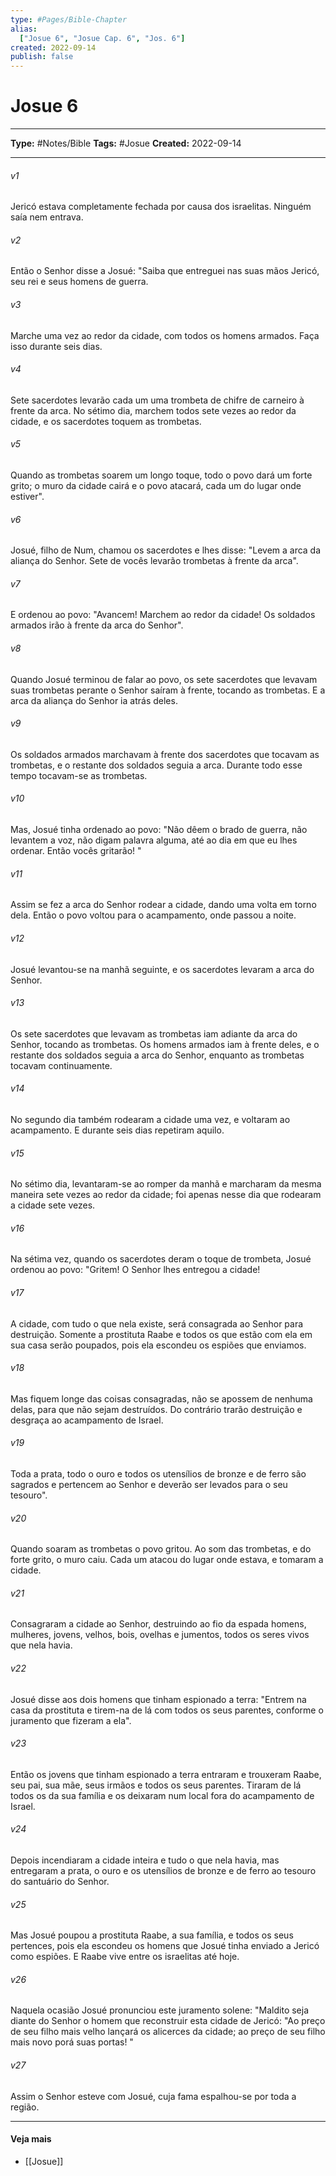 ```yaml
---
type: #Pages/Bible-Chapter
alias:
  ["Josue 6", "Josue Cap. 6", "Jos. 6"]
created: 2022-09-14
publish: false
---
```


# Josue 6

---

**Type:** #Notes/Bible
**Tags:** #Josue
**Created:** 2022-09-14

---

###### v1
Jericó estava completamente fechada por causa dos israelitas. Ninguém saía nem entrava.
###### v2
Então o Senhor disse a Josué: "Saiba que entreguei nas suas mãos Jericó, seu rei e seus homens de guerra.
###### v3
Marche uma vez ao redor da cidade, com todos os homens armados. Faça isso durante seis dias.
###### v4
Sete sacerdotes levarão cada um uma trombeta de chifre de carneiro à frente da arca. No sétimo dia, marchem todos sete vezes ao redor da cidade, e os sacerdotes toquem as trombetas.
###### v5
Quando as trombetas soarem um longo toque, todo o povo dará um forte grito; o muro da cidade cairá e o povo atacará, cada um do lugar onde estiver".
###### v6
Josué, filho de Num, chamou os sacerdotes e lhes disse: "Levem a arca da aliança do Senhor. Sete de vocês levarão trombetas à frente da arca".
###### v7
E ordenou ao povo: "Avancem! Marchem ao redor da cidade! Os soldados armados irão à frente da arca do Senhor".
###### v8
Quando Josué terminou de falar ao povo, os sete sacerdotes que levavam suas trombetas perante o Senhor saíram à frente, tocando as trombetas. E a arca da aliança do Senhor ia atrás deles.
###### v9
Os soldados armados marchavam à frente dos sacerdotes que tocavam as trombetas, e o restante dos soldados seguia a arca. Durante todo esse tempo tocavam-se as trombetas.
###### v10
Mas, Josué tinha ordenado ao povo: "Não dêem o brado de guerra, não levantem a voz, não digam palavra alguma, até ao dia em que eu lhes ordenar. Então vocês gritarão! "
###### v11
Assim se fez a arca do Senhor rodear a cidade, dando uma volta em torno dela. Então o povo voltou para o acampamento, onde passou a noite.
###### v12
Josué levantou-se na manhã seguinte, e os sacerdotes levaram a arca do Senhor.
###### v13
Os sete sacerdotes que levavam as trombetas iam adiante da arca do Senhor, tocando as trombetas. Os homens armados iam à frente deles, e o restante dos soldados seguia a arca do Senhor, enquanto as trombetas tocavam continuamente.
###### v14
No segundo dia também rodearam a cidade uma vez, e voltaram ao acampamento. E durante seis dias repetiram aquilo.
###### v15
No sétimo dia, levantaram-se ao romper da manhã e marcharam da mesma maneira sete vezes ao redor da cidade; foi apenas nesse dia que rodearam a cidade sete vezes.
###### v16
Na sétima vez, quando os sacerdotes deram o toque de trombeta, Josué ordenou ao povo: "Gritem! O Senhor lhes entregou a cidade!
###### v17
A cidade, com tudo o que nela existe, será consagrada ao Senhor para destruição. Somente a prostituta Raabe e todos os que estão com ela em sua casa serão poupados, pois ela escondeu os espiões que enviamos.
###### v18
Mas fiquem longe das coisas consagradas, não se apossem de nenhuma delas, para que não sejam destruídos. Do contrário trarão destruição e desgraça ao acampamento de Israel.
###### v19
Toda a prata, todo o ouro e todos os utensílios de bronze e de ferro são sagrados e pertencem ao Senhor e deverão ser levados para o seu tesouro".
###### v20
Quando soaram as trombetas o povo gritou. Ao som das trombetas, e do forte grito, o muro caiu. Cada um atacou do lugar onde estava, e tomaram a cidade.
###### v21
Consagraram a cidade ao Senhor, destruindo ao fio da espada homens, mulheres, jovens, velhos, bois, ovelhas e jumentos, todos os seres vivos que nela havia.
###### v22
Josué disse aos dois homens que tinham espionado a terra: "Entrem na casa da prostituta e tirem-na de lá com todos os seus parentes, conforme o juramento que fizeram a ela".
###### v23
Então os jovens que tinham espionado a terra entraram e trouxeram Raabe, seu pai, sua mãe, seus irmãos e todos os seus parentes. Tiraram de lá todos os da sua família e os deixaram num local fora do acampamento de Israel.
###### v24
Depois incendiaram a cidade inteira e tudo o que nela havia, mas entregaram a prata, o ouro e os utensílios de bronze e de ferro ao tesouro do santuário do Senhor.
###### v25
Mas Josué poupou a prostituta Raabe, a sua família, e todos os seus pertences, pois ela escondeu os homens que Josué tinha enviado a Jericó como espiões. E Raabe vive entre os israelitas até hoje.
###### v26
Naquela ocasião Josué pronunciou este juramento solene: "Maldito seja diante do Senhor o homem que reconstruir esta cidade de Jericó: "Ao preço de seu filho mais velho lançará os alicerces da cidade; ao preço de seu filho mais novo porá suas portas! "
###### v27
Assim o Senhor esteve com Josué, cuja fama espalhou-se por toda a região.


---

#### Veja mais

- [[Josue]]
